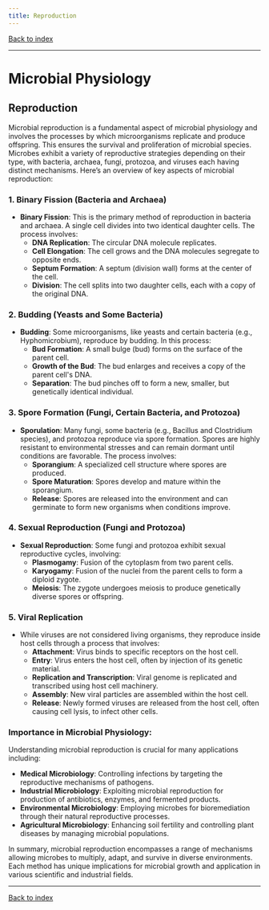 ```yaml
---
title: Reproduction
---
```


[Back to index](index.html)

---
# Microbial Physiology
## Reproduction

Microbial reproduction is a fundamental aspect of microbial physiology and involves the processes by which microorganisms replicate and produce offspring. This ensures the survival and proliferation of microbial species. Microbes exhibit a variety of reproductive strategies depending on their type, with bacteria, archaea, fungi, protozoa, and viruses each having distinct mechanisms. Here’s an overview of key aspects of microbial reproduction:

### **1. Binary Fission (Bacteria and Archaea)**
- **Binary Fission**: This is the primary method of reproduction in bacteria and archaea. A single cell divides into two identical daughter cells. The process involves:
  - **DNA Replication**: The circular DNA molecule replicates.
  - **Cell Elongation**: The cell grows and the DNA molecules segregate to opposite ends.
  - **Septum Formation**: A septum (division wall) forms at the center of the cell.
  - **Division**: The cell splits into two daughter cells, each with a copy of the original DNA.

### **2. Budding (Yeasts and Some Bacteria)**
- **Budding**: Some microorganisms, like yeasts and certain bacteria (e.g., Hyphomicrobium), reproduce by budding. In this process:
  - **Bud Formation**: A small bulge (bud) forms on the surface of the parent cell.
  - **Growth of the Bud**: The bud enlarges and receives a copy of the parent cell's DNA.
  - **Separation**: The bud pinches off to form a new, smaller, but genetically identical individual.

### **3. Spore Formation (Fungi, Certain Bacteria, and Protozoa)**
- **Sporulation**: Many fungi, some bacteria (e.g., Bacillus and Clostridium species), and protozoa reproduce via spore formation. Spores are highly resistant to environmental stresses and can remain dormant until conditions are favorable. The process involves:
  - **Sporangium**: A specialized cell structure where spores are produced.
  - **Spore Maturation**: Spores develop and mature within the sporangium.
  - **Release**: Spores are released into the environment and can germinate to form new organisms when conditions improve.

### **4. Sexual Reproduction (Fungi and Protozoa)**
- **Sexual Reproduction**: Some fungi and protozoa exhibit sexual reproductive cycles, involving:
  - **Plasmogamy**: Fusion of the cytoplasm from two parent cells.
  - **Karyogamy**: Fusion of the nuclei from the parent cells to form a diploid zygote.
  - **Meiosis**: The zygote undergoes meiosis to produce genetically diverse spores or offspring.

### **5. Viral Replication**
- While viruses are not considered living organisms, they reproduce inside host cells through a process that involves:
  - **Attachment**: Virus binds to specific receptors on the host cell.
  - **Entry**: Virus enters the host cell, often by injection of its genetic material.
  - **Replication and Transcription**: Viral genome is replicated and transcribed using host cell machinery.
  - **Assembly**: New viral particles are assembled within the host cell.
  - **Release**: Newly formed viruses are released from the host cell, often causing cell lysis, to infect other cells.

### Importance in Microbial Physiology:
Understanding microbial reproduction is crucial for many applications including:
- **Medical Microbiology**: Controlling infections by targeting the reproductive mechanisms of pathogens.
- **Industrial Microbiology**: Exploiting microbial reproduction for production of antibiotics, enzymes, and fermented products.
- **Environmental Microbiology**: Employing microbes for bioremediation through their natural reproductive processes.
- **Agricultural Microbiology**: Enhancing soil fertility and controlling plant diseases by managing microbial populations.

In summary, microbial reproduction encompasses a range of mechanisms allowing microbes to multiply, adapt, and survive in diverse environments. Each method has unique implications for microbial growth and application in various scientific and industrial fields.

---
[Back to index](index.html)
